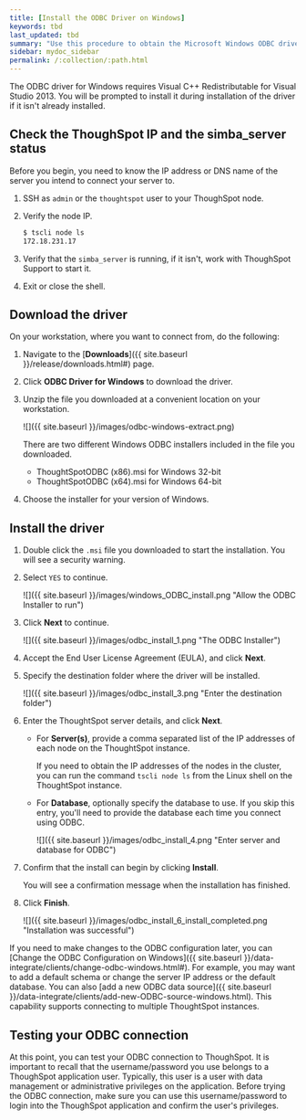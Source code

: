 ```yaml
---
title: [Install the ODBC Driver on Windows]
keywords: tbd
last_updated: tbd
summary: "Use this procedure to obtain the Microsoft Windows ODBC driver and install it."
sidebar: mydoc_sidebar
permalink: /:collection/:path.html
---
```


The ODBC driver for Windows requires Visual C++ Redistributable for Visual
Studio 2013. You will be prompted to install it during installation of the
driver if it isn't already installed.  

## Check the ThoughSpot IP and the simba_server status

Before you begin, you need to know the IP address or DNS name of the server you
intend to connect your server to.

1. SSH as `admin` or the `thoughtspot` user to your ThoughSpot node.
2. Verify the node IP.

   ```bash
   $ tscli node ls
   172.18.231.17
   ```
3. Verify that the `simba_server` is running, if it isn't, work with ThoughSpot Support to start it.
3. Exit or close the shell.

## Download the driver

On your workstation, where you want to connect from, do the following:

1. Navigate to the [**Downloads**]({{ site.baseurl }}/release/downloads.html#) page.
2. Click **ODBC Driver for Windows** to download the driver.
3. Unzip the file you downloaded at a convenient location on your workstation.

    ![]({{ site.baseurl }}/images/odbc-windows-extract.png)

    There are two different Windows ODBC installers included in the file you downloaded.
     -   ThoughtSpotODBC (x86).msi for Windows 32-bit
     -   ThoughtSpotODBC (x64).msi for Windows 64-bit

4. Choose the installer for your version of Windows.


## Install the driver

1. Double click the `.msi` file you downloaded to start the installation.
   You will see a security warning.
2. Select `YES` to continue.

     ![]({{ site.baseurl }}/images/windows_ODBC_install.png "Allow the ODBC Installer to run")

3. Click **Next** to continue.

     ![]({{ site.baseurl }}/images/odbc_install_1.png "The ODBC Installer")

4. Accept the End User License Agreement (EULA), and click **Next**.
5. Specify the destination folder where the driver will be installed.

     ![]({{ site.baseurl }}/images/odbc_install_3.png "Enter the destination folder")

6. Enter the ThoughtSpot server details, and click **Next**.

    - For **Server(s)**, provide a comma separated list of the IP addresses of each node on the ThoughtSpot instance.

      If you need to obtain the IP addresses of the nodes in the cluster, you can run the command `tscli node ls` from the Linux shell on the ThoughtSpot instance.

    - For **Database**, optionally specify the database to use. If you skip this entry, you'll need to provide the database each time you connect using ODBC.

      ![]({{ site.baseurl }}/images/odbc_install_4.png "Enter server and database for ODBC")

7.  Confirm that the install can begin by clicking **Install**.

    You will see a confirmation message when the installation has finished.

8.  Click **Finish**.

     ![]({{ site.baseurl }}/images/odbc_install_6_install_completed.png "Installation was successful")

If you need to make changes to the ODBC configuration later, you can [Change the
ODBC Configuration on Windows]({{ site.baseurl
}}/data-integrate/clients/change-odbc-windows.html#). For example, you may want
to add a default schema or change the server IP address or the default database.
You can also [add a new ODBC data source]({{ site.baseurl
}}/data-integrate/clients/add-new-ODBC-source-windows.html). This capability
supports connecting to multiple ThoughtSpot instances.


## Testing your ODBC connection

At this point, you can test your ODBC connection to ThoughSpot.  It is important
to recall that the username/password you use belongs to a ThoughSpot application
user. Typically, this user is a user with data management or administrative
privileges on the application. Before trying the ODBC connection, make sure
you can use this username/password to login into the ThoughSpot application and
confirm the user's privileges.
